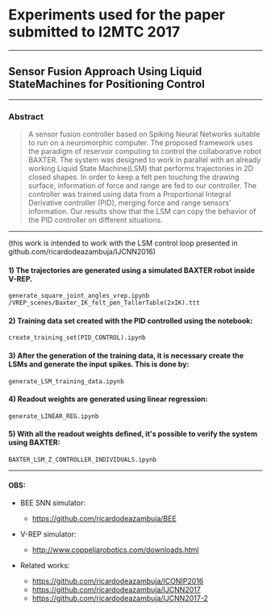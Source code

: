 # Experiments used for the paper submitted to I2MTC 2017

---------------------
## Sensor Fusion Approach Using Liquid StateMachines for Positioning Control

---------------------
### Abstract
>A sensor fusion controller based on Spiking Neural Networks suitable to run on a neuromorphic computer. The proposed framework uses the paradigm of reservoir computing to control the collaborative robot BAXTER. The system was designed to work in parallel with an already working Liquid State Machine(LSM) that performs trajectories in 2D closed shapes. In order to keep a felt pen touching the drawing surface, information of force and range are fed to our controller. The controller was trained using data from a Proportional Integral Derivative controller (PID), merging force and range sensors’ information. Our results show that the LSM can copy the behavior of the PID controller on different situations.


---------------------------

(this work is intended to work with the LSM control loop presented in github.com/ricardodeazambuja/IJCNN2016)

#### 1) The trajectories are generated using a simulated BAXTER robot inside V-REP.
    generate_square_joint_angles_vrep.ipynb
    /VREP_scenes/Baxter_IK_felt_pen_TallerTable(2xIK).ttt

#### 2) Training data set created with the PID controlled using the notebook:
    create_training_set(PID_CONTROL).ipynb

#### 3) After the generation of the training data, it is necessary create the LSMs and generate the input spikes. This is done by:
    generate_LSM_training_data.ipynb

#### 4) Readout weights are generated using linear regression:
    generate_LINEAR_REG.ipynb
    
#### 5) With all the readout weights defined, it's possible to verify the system using BAXTER:
    BAXTER_LSM_Z_CONTROLLER_INDIVIDUALS.ipynb
------------------------------------

#### OBS:
* BEE SNN simulator:
    * https://github.com/ricardodeazambuja/BEE

* V-REP simulator:
    * http://www.coppeliarobotics.com/downloads.html
    

* Related works:  
    * https://github.com/ricardodeazambuja/ICONIP2016  
    * https://github.com/ricardodeazambuja/IJCNN2017  
    * https://github.com/ricardodeazambuja/IJCNN2017-2  

